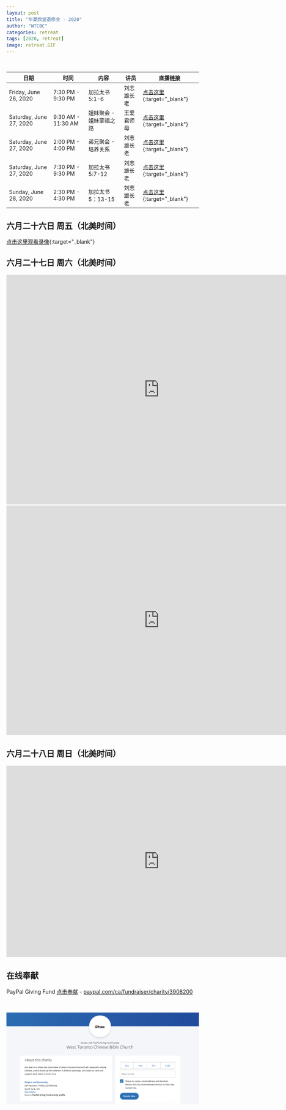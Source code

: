 ```yaml
---
layout: post
title: "华夏西堂退修会 - 2020"
author: "WTCBC"
categories: retreat
tags: [2020, retreat]
image: retreat.GIF
---
```


<br/>

| 日期                    | 时间               | 内容                    | 讲员       | 直播链接                                                            |
| ----------------------- | ------------------ | ----------------------- | ---------- | ------------------------------------------------------------------- |
| Friday, June 26, 2020   | 7:30 PM - 9:30 PM  | 加拉太书5:1-6           | 刘志雄长老 | [点击这里](https://www.facebook.com/westcbc/live){:target="_blank"} |
| Saturday, June 27, 2020 | 9:30 AM - 11:30 AM | 姐妹聚会 - 姐妹蒙福之路 | 王爱君师母 | [点击这里](https://www.facebook.com/westcbc/live){:target="_blank"} |
| Saturday, June 27, 2020 | 2:00 PM - 4:00 PM  | 弟兄聚会 - 培养关系     | 刘志雄长老 | [点击这里](https://www.facebook.com/westcbc/live){:target="_blank"} |
| Saturday, June 27, 2020 | 7:30 PM - 9:30 PM  | 加拉太书5:7-12          | 刘志雄长老 | [点击这里](https://www.facebook.com/westcbc/live){:target="_blank"} |
| Sunday, June 28, 2020   | 2:30 PM - 4:30 PM  | 加拉太书5：13-15        | 刘志雄长老 | [点击这里](https://www.facebook.com/westcbc/live){:target="_blank"} |

## 六月二十六日 周五（北美时间）
[点击这里观看录像](https://business.facebook.com/watch/live/?v=2504445253199156){:target="_blank"}

## 六月二十七日 周六（北美时间）

<iframe src="https://www.facebook.com/plugins/post.php?href=https%3A%2F%2Fwww.facebook.com%2Fwestcbc%2Fvideos%2F273130793790202%2F&show_text=true&width=552&appId=377664742243645&height=377" width="800" height="600" style="border:none;overflow:hidden" scrolling="no" frameborder="0" allowTransparency="true" allow="encrypted-media"></iframe>

<iframe src="https://www.facebook.com/plugins/post.php?href=https%3A%2F%2Fwww.facebook.com%2Fwestcbc%2Fvideos%2F573384349876654%2F&show_text=true&width=552&appId=377664742243645&height=377" width="800" height="600" style="border:none;overflow:hidden" scrolling="no" frameborder="0" allowTransparency="true" allow="encrypted-media"></iframe>

## 六月二十八日 周日（北美时间）

<iframe src="https://www.facebook.com/plugins/post.php?href=https%3A%2F%2Fwww.facebook.com%2Fwestcbc%2Fposts%2F151279403160306&show_text=true&width=800&appId=377664742243645&height=500" width="800" height="500" style="border:none;overflow:hidden" scrolling="no" frameborder="0" allowTransparency="true" allow="encrypted-media"></iframe>

## 在线奉献

PayPal Giving Fund [点击奉献](https://paypal.com/ca/fundraiser/charity/3908200) - [paypal.com/ca/fundraiser/charity/3908200](https://paypal.com/ca/fundraiser/charity/3908200)

<br/>

![PayPal](/assets/img/paypal-giving-fund.png)
